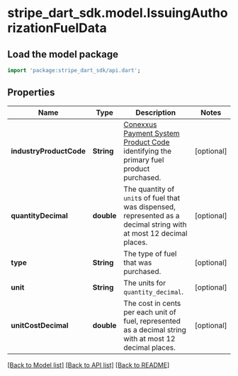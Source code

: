 # stripe_dart_sdk.model.IssuingAuthorizationFuelData

## Load the model package
```dart
import 'package:stripe_dart_sdk/api.dart';
```

## Properties
Name | Type | Description | Notes
------------ | ------------- | ------------- | -------------
**industryProductCode** | **String** | [Conexxus Payment System Product Code](https://www.conexxus.org/conexxus-payment-system-product-codes) identifying the primary fuel product purchased. | [optional] 
**quantityDecimal** | **double** | The quantity of `unit`s of fuel that was dispensed, represented as a decimal string with at most 12 decimal places. | [optional] 
**type** | **String** | The type of fuel that was purchased. | [optional] 
**unit** | **String** | The units for `quantity_decimal`. | [optional] 
**unitCostDecimal** | **double** | The cost in cents per each unit of fuel, represented as a decimal string with at most 12 decimal places. | [optional] 

[[Back to Model list]](../README.md#documentation-for-models) [[Back to API list]](../README.md#documentation-for-api-endpoints) [[Back to README]](../README.md)


